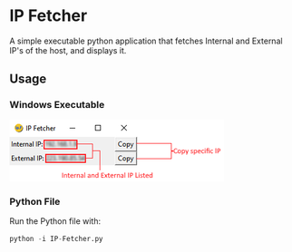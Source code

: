 # IP Fetcher

A simple executable python application that fetches Internal and External IP's of the host, and displays it.

## Usage

### Windows Executable
![Usage](https://github.com/notskamr/ip-fetcher/blob/main/assets/readme/usage.png)

### Python File
Run the Python file with:
```python
python -i IP-Fetcher.py
```
